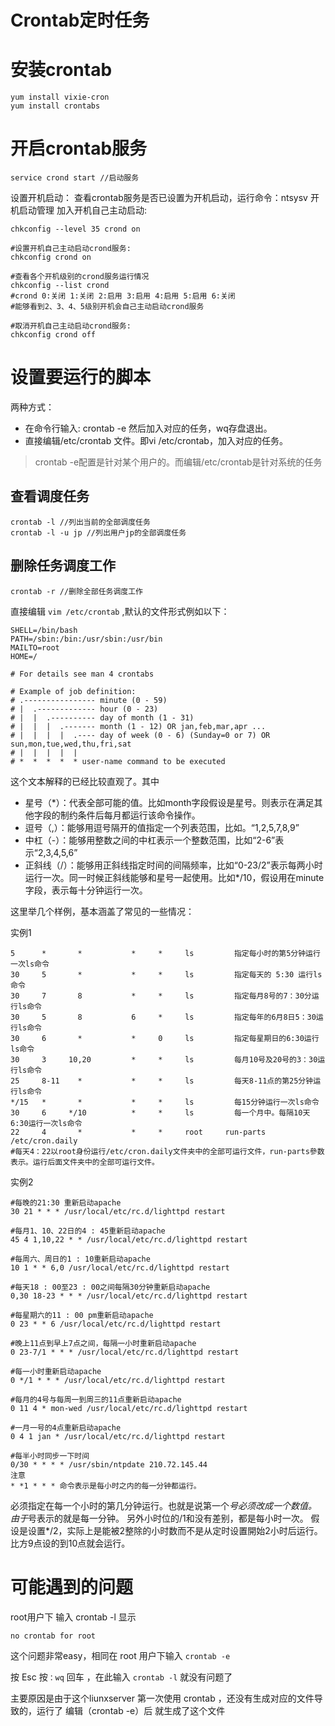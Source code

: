 # Crontab定时任务


# 安装crontab
````
yum install vixie-cron
yum install crontabs
````

# 开启crontab服务
````
service crond start //启动服务
````
设置开机启动：
查看crontab服务是否已设置为开机启动，运行命令：ntsysv 开机启动管理
加入开机自己主动启动: 
````
chkconfig --level 35 crond on

#设置开机自己主动启动crond服务: 
chkconfig crond on 

#查看各个开机级别的crond服务运行情况 
chkconfig --list crond 
#crond 0:关闭 1:关闭 2:启用 3:启用 4:启用 5:启用 6:关闭 
#能够看到2、3、4、5级别开机会自己主动启动crond服务 

#取消开机自己主动启动crond服务: 
chkconfig crond off
````

# 设置要运行的脚本
两种方式：
- 在命令行输入: crontab -e 然后加入对应的任务，wq存盘退出。 
- 直接编辑/etc/crontab 文件。即vi /etc/crontab，加入对应的任务。
> crontab -e配置是针对某个用户的。而编辑/etc/crontab是针对系统的任务 

## 查看调度任务 
````
crontab -l //列出当前的全部调度任务 
crontab -l -u jp //列出用户jp的全部调度任务 
````

## 删除任务调度工作 
````
crontab -r //删除全部任务调度工作 
````

直接编辑 `vim /etc/crontab` ,默认的文件形式例如以下：
````
SHELL=/bin/bash
PATH=/sbin:/bin:/usr/sbin:/usr/bin
MAILTO=root
HOME=/

# For details see man 4 crontabs

# Example of job definition:
# .---------------- minute (0 - 59)
# |  .------------- hour (0 - 23)
# |  |  .---------- day of month (1 - 31)
# |  |  |  .------- month (1 - 12) OR jan,feb,mar,apr ...
# |  |  |  |  .---- day of week (0 - 6) (Sunday=0 or 7) OR sun,mon,tue,wed,thu,fri,sat
# |  |  |  |  |
# *  *  *  *  * user-name command to be executed

````
这个文本解释的已经比较直观了。其中 
- 星号（*）：代表全部可能的值。比如month字段假设是星号。则表示在满足其他字段的制约条件后每月都运行该命令操作。 
- 逗号（,）：能够用逗号隔开的值指定一个列表范围，比如。“1,2,5,7,8,9” 
- 中杠（-）：能够用整数之间的中杠表示一个整数范围，比如“2-6”表示“2,3,4,5,6” 
- 正斜线（/）：能够用正斜线指定时间的间隔频率，比如“0-23/2”表示每两小时运行一次。同一时候正斜线能够和星号一起使用。比如*/10，假设用在minute字段，表示每十分钟运行一次。

这里举几个样例，基本涵盖了常见的一些情况：

实例1
````
5      *       *           *     *     ls         指定每小时的第5分钟运行一次ls命令
30     5       *           *     *     ls         指定每天的 5:30 运行ls命令
30     7       8           *     *     ls         指定每月8号的7：30分运行ls命令
30     5       8           6     *     ls         指定每年的6月8日5：30运行ls命令
30     6       *           *     0     ls         指定每星期日的6:30运行ls命令
30     3     10,20         *     *     ls         每月10号及20号的3：30运行ls命令
25     8-11    *           *     *     ls         每天8-11点的第25分钟运行ls命令
*/15   *       *           *     *     ls         每15分钟运行一次ls命令
30     6     */10          *     *     ls         每一个月中。每隔10天6:30运行一次ls命令
22     4       *           *     *     root     run-parts     /etc/cron.daily
#每天4：22以root身份运行/etc/cron.daily文件夹中的全部可运行文件，run-parts參数表示。运行后面文件夹中的全部可运行文件。
````

实例2
````
#每晚的21:30 重新启动apache
30 21 * * * /usr/local/etc/rc.d/lighttpd restart

#每月1、10、22日的4 : 45重新启动apache
45 4 1,10,22 * * /usr/local/etc/rc.d/lighttpd restart

#每周六、周日的1 : 10重新启动apache
10 1 * * 6,0 /usr/local/etc/rc.d/lighttpd restart

#每天18 : 00至23 : 00之间每隔30分钟重新启动apache
0,30 18-23 * * * /usr/local/etc/rc.d/lighttpd restart

#每星期六的11 : 00 pm重新启动apache
0 23 * * 6 /usr/local/etc/rc.d/lighttpd restart

#晚上11点到早上7点之间，每隔一小时重新启动apache
0 23-7/1 * * * /usr/local/etc/rc.d/lighttpd restart

#每一小时重新启动apache
0 */1 * * * /usr/local/etc/rc.d/lighttpd restart

#每月的4号与每周一到周三的11点重新启动apache
0 11 4 * mon-wed /usr/local/etc/rc.d/lighttpd restart

#一月一号的4点重新启动apache
0 4 1 jan * /usr/local/etc/rc.d/lighttpd restart

#每半小时同步一下时间
0/30 * * * * /usr/sbin/ntpdate 210.72.145.44
注意 
* *1 * * * 命令表示是每小时之内的每一分钟都运行。
````


必须指定在每一个小时的第几分钟运行。也就是说第一个*号必须改成一个数值。 
由于*号表示的就是每一分钟。 
另外小时位的/1和没有差别，都是每小时一次。 
假设是设置*/2，实际上是能被2整除的小时数而不是从定时设置開始2小时后运行。比方9点设的到10点就会运行。

# 可能遇到的问题 

root用户下 输入 crontab -l 显示 
````
no crontab for root 
````

这个问题非常easy，相同在 root 用户下输入 `crontab -e `

按 Esc 按`：wq` 回车 ，在此输入 `crontab -l` 就没有问题了 

主要原因是由于这个liunxserver 第一次使用 crontab ，还没有生成对应的文件导致的，运行了 编辑（crontab -e）后 就生成了这个文件
